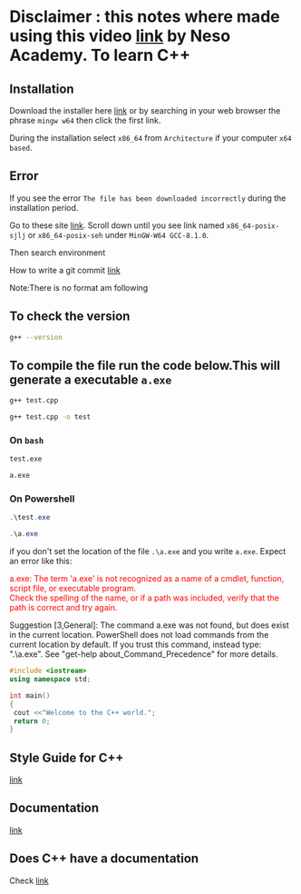 # Disclaimer : this notes where made using this video [link](https://youtube.com/playlist?list=PLBlnK6fEyqRh6isJ01MBnbNpV3ZsktSyS) by Neso Academy. To learn C++

## Installation

Download the installer here [link](https://sourceforge.net/projects/mingw-w64/files/Toolchains%20targetting%20Win32/Personal%20Builds/mingw-builds/installer/mingw-w64-install.exe/download) or by searching in your web browser the phrase `mingw w64` then click the first link.

During the installation select `x86_64` from `Architecture` if your computer `x64 based`.

## Error

If you see the error `The file has been downloaded incorrectly` during the installation period.

Go to these site [link](https://sourceforge.net/projects/mingw-w64/files/). Scroll down until you see link named `x86_64-posix-sjlj` or `x86_64-posix-seh` under `MinGW-W64 GCC-8.1.0`.

Then search environment

How to write a git commit [link](https://reflectoring.io/meaningful-commit-messages/)

Note:There is no format am following

## To check the version

```bash
g++ --version
```

## To compile the file run the code below.This will generate a executable `a.exe`

```bash
g++ test.cpp
```

```bash
g++ test.cpp -o test
```

### On `bash`

```bash
test.exe
```

```bash
a.exe
```

### On Powershell

```powershell
.\test.exe
```

```powershell
.\a.exe 
```

if you don't set the location of the file `.\a.exe` and you write `a.exe`. Expect an error like this:

<p style="color:red;">a.exe: The term 'a.exe' is not recognized as a name of a cmdlet, function, script file, or executable program.<br> Check the spelling of the name, or if a path was included, verify that the path is correct and try again.</p>
<p>Suggestion [3,General]: The command a.exe was not found, but does exist in the current location. PowerShell does not load commands from the current location by default. If you trust this command, instead type: ".\a.exe". See "get-help about_Command_Precedence" for more details.</p>

```C++
#include <iostream>
using namespace std;

int main()
{
 cout <<"Welcome to the C++ world.";
 return 0;
}
```

## Style Guide for C++

[link](https://github.com/motine/cppstylelineup)

## Documentation

[link](https://en.cppreference.com/w/)

## Does C++ have a documentation

Check [link](https://stackoverflow.com/questions/34967756/where-is-the-official-c-documentation)
